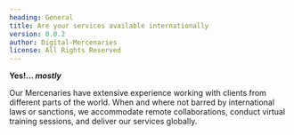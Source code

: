 ```yaml
---
heading: General
title: Are your services available internationally
version: 0.0.2
author: Digital-Mercenaries
license: All Rights Reserved
---
```



**Yes!... _mostly_**

Our Mercenaries have extensive experience working with clients from different
parts of the world.  When and where not barred by international laws or
sanctions, we accommodate remote collaborations, conduct virtual training
sessions, and deliver our services globally.


